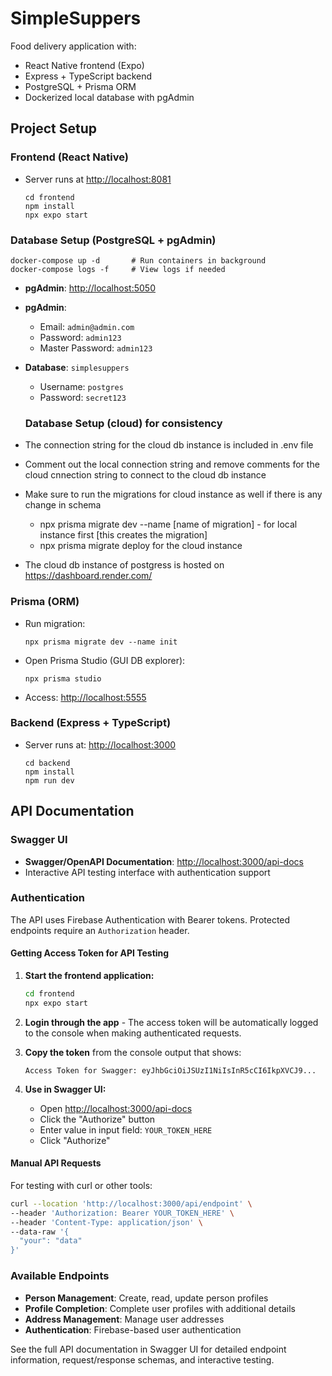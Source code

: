 # SimpleSuppers

Food delivery application with:

- React Native frontend (Expo)
- Express + TypeScript backend
- PostgreSQL + Prisma ORM
- Dockerized local database with pgAdmin

## Project Setup

### Frontend (React Native)

- Server runs at [http://localhost:8081](http://localhost:8081)
  ```
  cd frontend
  npm install
  npx expo start
  ```

### Database Setup (PostgreSQL + pgAdmin)

```
docker-compose up -d       # Run containers in background
docker-compose logs -f     # View logs if needed
```

- **pgAdmin**: [http://localhost:5050](http://localhost:5050)
- **pgAdmin**:
  - Email: `admin@admin.com`
  - Password: `admin123`
  - Master Password: `admin123`
- **Database**: `simplesuppers`

  - Username: `postgres`
  - Password: `secret123`

  ### Database Setup (cloud) for consistency

- The connection string for the cloud db instance is included in .env file
- Comment out the local connection string and remove comments for the cloud cnnection string to connect to the cloud db instance
- Make sure to run the migrations for cloud instance as well if there is any change in schema
  - npx prisma migrate dev --name [name of migration] - for local instance first [this creates the migration]
  - npx prisma migrate deploy for the cloud instance
- The cloud db instance of postgress is hosted on https://dashboard.render.com/

### Prisma (ORM)

- Run migration:

  ```
  npx prisma migrate dev --name init
  ```

- Open Prisma Studio (GUI DB explorer):

  ```
  npx prisma studio
  ```

- Access: [http://localhost:5555](http://localhost:5555)

### Backend (Express + TypeScript)

- Server runs at: [http://localhost:3000](http://localhost:3000)

  ```
  cd backend
  npm install
  npm run dev
  ```

## API Documentation

### Swagger UI

- **Swagger/OpenAPI Documentation**: [http://localhost:3000/api-docs](http://localhost:3000/api-docs)
- Interactive API testing interface with authentication support

### Authentication

The API uses Firebase Authentication with Bearer tokens. Protected endpoints require an `Authorization` header.

#### Getting Access Token for API Testing

1. **Start the frontend application:**

   ```bash
   cd frontend
   npx expo start
   ```

2. **Login through the app** - The access token will be automatically logged to the console when making authenticated requests.

3. **Copy the token** from the console output that shows:

   ```
   Access Token for Swagger: eyJhbGciOiJSUzI1NiIsInR5cCI6IkpXVCJ9...
   ```

4. **Use in Swagger UI:**
   - Open [http://localhost:3000/api-docs](http://localhost:3000/api-docs)
   - Click the "Authorize" button
   - Enter value in input field: `YOUR_TOKEN_HERE`
   - Click "Authorize"

#### Manual API Requests

For testing with curl or other tools:

```bash
curl --location 'http://localhost:3000/api/endpoint' \
--header 'Authorization: Bearer YOUR_TOKEN_HERE' \
--header 'Content-Type: application/json' \
--data-raw '{
  "your": "data"
}'
```

### Available Endpoints

- **Person Management**: Create, read, update person profiles
- **Profile Completion**: Complete user profiles with additional details
- **Address Management**: Manage user addresses
- **Authentication**: Firebase-based user authentication

See the full API documentation in Swagger UI for detailed endpoint information, request/response schemas, and interactive testing.
